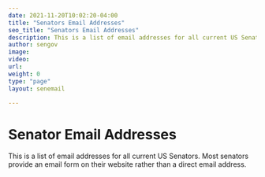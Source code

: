 ```yaml
---
date: 2021-11-20T10:02:20-04:00
title: "Senators Email Addresses"
seo_title: "Senators Email Addresses"
description: This is a list of email addresses for all current US Senators. Most senators provide an email form on their website rather than a direct email address.
author: sengov
image:
video:
url:
weight: 0
type: "page"
layout: senemail

---
```

# Senator Email Addresses
This is a list of email addresses for all current US Senators. Most senators provide an email form on their website rather than a direct email address.